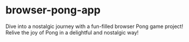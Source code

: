 # browser-pong-app
Dive into a nostalgic journey with a fun-filled browser Pong game project! Relive the joy of Pong in a delightful and nostalgic way! 
